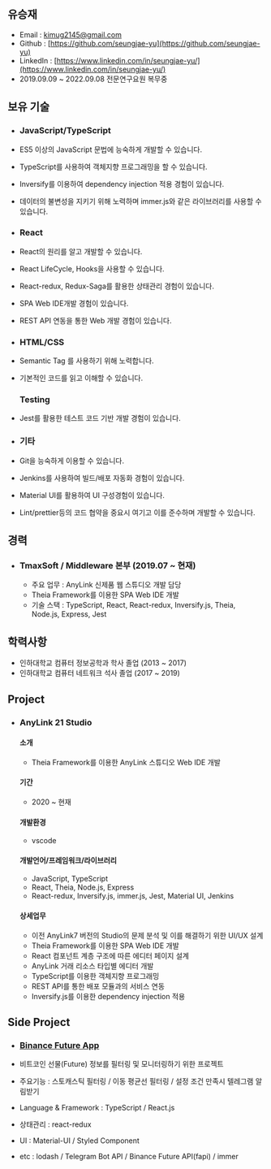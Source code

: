## 유승재

-   Email : kimug2145@gmail.com
-   Github : [https://github.com/seungjae-yu](https://github.com/seungjae-yu)
-   LinkedIn : [https://www.linkedin.com/in/seungjae-yu/](https://www.linkedin.com/in/seungjae-yu/)
-   2019.09.09 ~ 2022.09.08 전문연구요원 복무중

## 보유 기술

-   ### JavaScript/TypeScript

-   ES5 이상의 JavaScript 문법에 능숙하게 개발할 수 있습니다.
-   TypeScript를 사용하여 객체지향 프로그래밍을 할 수 있습니다.
-   Inversify를 이용하여 dependency injection 적용 경험이 있습니다.
-   데이터의 불변성을 지키기 위해 노력하며 immer.js와 같은 라이브러리를 사용할 수 있습니다.

-   ### React

-   React의 원리를 알고 개발할 수 있습니다.
-   React LifeCycle, Hooks을 사용할 수 있습니다.
-   React-redux, Redux-Saga를 활용한 상태관리 경험이 있습니다.
-   SPA Web IDE개발 경험이 있습니다.
-   REST API 연동을 통한 Web 개발 경험이 있습니다.

-   ### HTML/CSS

-   Semantic Tag 를 사용하기 위해 노력합니다.
-   기본적인 코드를 읽고 이해할 수 있습니다.

    ### Testing

-   Jest를 활용한 테스트 코드 기반 개발 경험이 있습니다.

-   ### 기타

-   Git을 능숙하게 이용할 수 있습니다.
-   Jenkins를 사용하여 빌드/배포 자동화 경험이 있습니다.
-   Material UI를 활용하여 UI 구성경험이 있습니다.
-   Lint/prettier등의 코드 협약을 중요시 여기고 이를 준수하며 개발할 수 있습니다.

## 경력

-   ### TmaxSoft / Middleware 본부 (2019.07 ~ 현재)
    -   주요 업무 : AnyLink 신제품 웹 스튜디오 개발 담당
    -   Theia Framework를 이용한 SPA Web IDE 개발
    -   기술 스택 : TypeScript, React, React-redux, Inversify.js, Theia, Node.js, Express, Jest

## 학력사항

-   인하대학교 컴퓨터 정보공학과 학사 졸업 (2013 ~ 2017)
-   인하대학교 컴퓨터 네트워크 석사 졸업 (2017 ~ 2019)

## Project

-   ### AnyLink 21 Studio
    #### 소개
    -   Theia Framework를 이용한 AnyLink 스튜디오 Web IDE 개발
    #### 기간
    -   2020 ~ 현재
    #### 개발환경
    -   vscode
    #### 개발언어/프레임워크/라이브러리
    -   JavaScript, TypeScript
    -   React, Theia, Node.js, Express
    -   React-redux, Inversify.js, immer.js, Jest, Material UI, Jenkins
    #### 상세업무
    -   이전 AnyLink7 버전의 Studio의 문제 분석 및 이를 해결하기 위한 UI/UX 설계
    -   Theia Framework를 이용한 SPA Web IDE 개발
    -   React 컴포넌트 계층 구조에 따른 에디터 페이지 설계
    -   AnyLink 거래 리소스 타입별 에디터 개발
    -   TypeScript를 이용한 객체지향 프로그래밍
    -   REST API를 통한 배포 모듈과의 서비스 연동
    -   Inversify.js를 이용한 dependency injection 적용

## Side Project

-   ### [Binance Future App](https://github.com/seungjae-yu/Binance-Future-App)

-   비트코인 선물(Future) 정보를 필터링 및 모니터링하기 위한 프로젝트
-   주요기능 : 스토캐스틱 필터링 / 이동 평균선 필터링 / 설정 조건 만족시 텔레그램 알림받기
-   Language & Framework : TypeScript / React.js
-   상태관리 : react-redux
-   UI : Material-UI / Styled Component
-   etc : lodash / Telegram Bot API / Binance Future API(fapi) / immer
